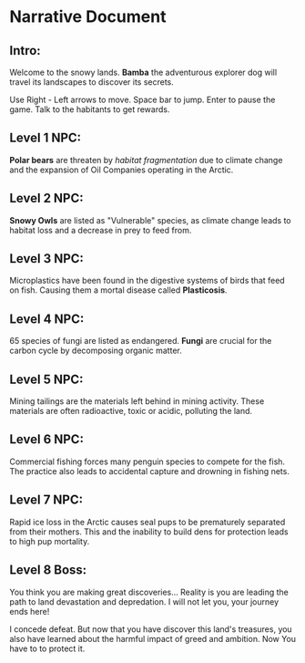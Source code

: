 # Narrative Document

## Intro:
Welcome to the snowy lands.
**Bamba** the adventurous explorer dog will travel its landscapes to discover its secrets.

Use Right - Left arrows to move.
Space bar to jump.  Enter to pause the game. Talk to the habitants to get rewards.

## Level 1 NPC:

**Polar bears** are threaten by *habitat fragmentation* due to climate change and the expansion of Oil Companies operating in the Arctic.

## Level 2 NPC:

**Snowy Owls** are listed as "Vulnerable" species, as climate change leads to habitat loss and a decrease in prey to feed from.

## Level 3 NPC:

Microplastics have been found in the digestive systems of birds that feed on fish. Causing them a mortal disease called **Plasticosis**.

## Level 4 NPC:

65 species of fungi are listed as endangered. **Fungi** are crucial for the carbon cycle by decomposing organic matter.

## Level 5 NPC:
Mining tailings are the materials left behind in mining activity. These materials are often radioactive, toxic or acidic, polluting the land.

## Level 6 NPC:
Commercial fishing forces many penguin species to compete for the fish. The practice also leads to accidental capture and drowning in fishing nets.

## Level 7 NPC:
Rapid ice loss in the Arctic causes seal pups to be prematurely separated from their mothers. This and the inability to build dens for protection leads to high pup mortality.

## Level 8 Boss:
You think you are making great discoveries... Reality is you are leading the path to land devastation and depredation. I will not let you, your journey ends here!

I concede defeat. But now that you have discover this land's treasures,  you also have learned about the harmful impact of greed and ambition. Now You have to to protect it.